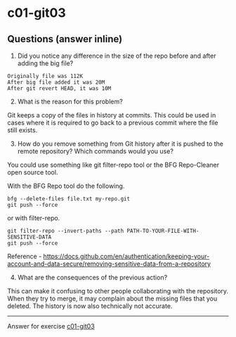 # c01-git03

## Questions (answer inline)

1. Did you notice any difference in the size of the repo before and after adding the big file?

```
Originally file was 112K
After big file added it was 20M
After git revert HEAD, it was 10M
```

2. What is the reason for this problem?

Git keeps a copy of the files in history at commits. This could be used in cases where it is required to go back to a previous commit where the file still exists.

3. How do you remove something from Git history after it is pushed to the remote repository? Which commands would you use? 

You could use something like git filter-repo tool or the BFG Repo-Cleaner open source tool.

With the BFG Repo tool do the following.
```
bfg --delete-files file.txt my-repo.git
git push --force
```
or with filter-repo.
```
git filter-repo --invert-paths --path PATH-TO-YOUR-FILE-WITH-SENSITIVE-DATA
git push --force
```
Reference - https://docs.github.com/en/authentication/keeping-your-account-and-data-secure/removing-sensitive-data-from-a-repository

4. What are the consequences of the previous action?

This can make it confusing to other people collaborating with the repository. When they try to merge, it may complain about the missing files that you deleted. The history is now also technically not accurate.

***
Answer for exercise [c01-git03](https://github.com/devopsacademyau/academy/blob/23cc1dfa31e85651e3cdc1b0ef38da21518841ba/classes/01class/exercises/c01-git03/README.md)
